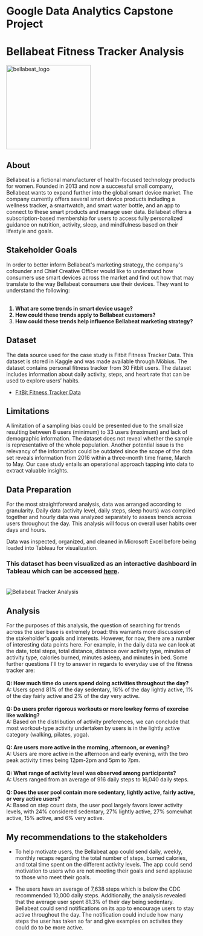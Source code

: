 # Google Data Analytics Capstone Project
# Bellabeat Fitness Tracker Analysis
<img width="223" alt="bellabeat_logo" src="https://user-images.githubusercontent.com/92185928/170800905-eaa108af-7a5f-45e6-ac5f-f9fc19b29d54.png">

## About
Bellabeat is a fictional manufacturer of health-focused technology products for women. Founded in 2013 and now a successful small company, Bellabeat wants to expand further into the global smart device market. The company currently offers several smart device products including a wellness tracker, a smartwatch, and smart water bottle, and an app to connect to these smart products and manage user data. Bellabeat offers a subscription-based membership for users to access fully personalized guidance on nutrition, activity, sleep, and mindfulness based on their lifestyle and goals.

## Stakeholder Goals
In order to better inform Bellabeat's marketing strategy, the company's cofounder and Chief Creative Officer would like to understand how consumers use smart devices across the market and find out how that may translate to the way Bellabeat consumers use their devices. They want to understand the following:<br><br>
<b>
1. What are some trends in smart device usage?<br>
2. How could these trends apply to Bellabeat customers?<br>
3. How could these trends help influence Bellabeat marketing strategy?</b>


## Dataset
The data source used for the case study is Fitbit Fitness Tracker Data. This dataset is stored in Kaggle and was made available through Möbius. The dataset contains personal fitness tracker from 30 Fitbit users. The dataset includes information about daily activity, steps, and heart rate that can be used to explore users’ habits.
* [FitBit Fitness Tracker Data](https://www.kaggle.com/datasets/arashnic/fitbit)


## Limitations
A limitation of a sampling bias could be presented due to the small size resulting between 8 users (minimum) to 33 users (maximum) and lack of demographic information. The dataset does not reveal whether the sample is representative of the whole population. Another potential issue is the relevancy of the information could be outdated since the scope of the data set reveals information from 2016 within a three-month time frame, March to May. Our case study entails an operational approach tapping into data to extract valuable insights.

## Data Preparation
For the most straightforward analysis, data was arranged according to granularity. Daily data (activity level, daily steps, sleep hours) was compiled together and hourly data was analyzed separately to assess trends across users throughout the day. This analysis will focus on overall user habits over days and hours.

Data was inspected, organized, and cleaned in Microsoft Excel before being loaded into Tableau for visualization. 


### This dataset has been visualized as an interactive dashboard in Tableau which can be accessed [here](https://public.tableau.com/views/BellabeatTrackerAnalysis/BellabeatTrackerAnalysis?:language=en-GB&publish=yes&:display_count=n&:origin=viz_share_link).<br><br>
![Bellabeat Tracker Analysis](https://user-images.githubusercontent.com/117857989/222955447-10938d21-b897-4bd8-b5f8-c5fa887b28aa.png)

## Analysis
For the purposes of this analysis, the question of searching for trends across the user base is extremely broad: this warrants more discussion of the stakeholder's goals and interests. However, for now, there are a number of interesting data points here. For example, in the daily data we can look at the date, total steps, total distance, distance over activity type, minutes of activity type, calories burned, minutes asleep, and minutes in bed. Some further questions I'll try to answer in regards to everyday use of the fitness tracker are: <br> <br>
<b>Q: How much time do users spend doing activities throughout the day?</b> <br>
A: Users spend 81% of the day sedentary, 16% of the day lightly active, 1% of the day fairly active and 2% of the day very active.<br><br>
<b>Q: Do users prefer rigorous workouts or more lowkey forms of exercise like walking? </b><br>
A: Based on the distribution of activity preferences, we can conclude that most workout-type activity undertaken by users is in the lightly active category (walking, pilates, yoga).<br><br>
<b>Q: Are users more active in the morning, afternoon, or evening?</b><br>
A: Users are more active in the afternoon and early evening, with the two peak activity times being 12pm-2pm and 5pm to 7pm.<br><br>
<b>Q: What range of activity level was observed among participants?</b><br>
A: Users ranged from an average of 916 daily steps to 16,040 daily steps. <br><br>
<b>Q: Does the user pool contain more sedentary, lightly active, fairly active, or very active users?</b><br>
A: Based on step count data, the user pool largely favors lower activity levels, with 24% considered sedentary, 27% lightly active, 27% somewhat active, 15% active, and 6% very active.<br>

## My recommendations to the stakeholders
* To help motivate users, the Bellabeat app could send daily, weekly, monthly recaps regarding the total number of steps, burned calories, and total time spent on the different activity levels. The app could send motivation to users who are not meeting their goals and send applause to those who meet their goals.

* The users have an average of 7,638 steps which is below the CDC recommended 10,000 daily steps. Additionally, the analysis revealed that the average user spent 81.3% of their day being sedentary. Bellabeat could send notifications on its app to encourage users to stay active throughout the day. The notification could include how many steps the user has taken so far and give examples on activites they could do to be more active.
